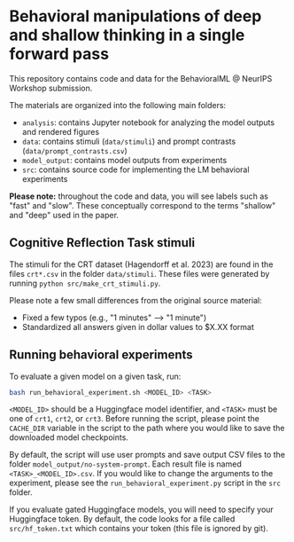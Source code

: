 # Behavioral manipulations of deep and shallow thinking in a single forward pass

This repository contains code and data for the BehavioralML @ NeurIPS Workshop submission.

The materials are organized into the following main folders:
- `analysis`: contains Jupyter notebook for analyzing the model outputs and rendered figures
- `data`: contains stimuli (`data/stimuli`) and prompt contrasts (`data/prompt_contrasts.csv`)
- `model_output`: contains model outputs from experiments
- `src`: contains source code for implementing the LM behavioral experiments

**Please note:** throughout the code and data, you will see labels such as "fast" and "slow".
These conceptually correspond to the terms "shallow" and "deep" used in the paper.

## Cognitive Reflection Task stimuli

The stimuli for the CRT dataset (Hagendorff et al. 2023) are found in the files
`crt*.csv` in the folder `data/stimuli`. 
These files were generated by running `python src/make_crt_stimuli.py`.

Please note a few small differences from the original source material:
- Fixed a few typos (e.g., "1 minutes" --> "1 minute")
- Standardized all answers given in dollar values to $X.XX format

## Running behavioral experiments

To evaluate a given model on a given task, run:
```bash
bash run_behavioral_experiment.sh <MODEL_ID> <TASK>
```
`<MODEL_ID>` should be a Huggingface model identifier, 
and `<TASK>` must be one of `crt1`, `crt2`, or `crt3`.
Before running the script, please point the `CACHE_DIR` variable in the script to the path
where you would like to save the downloaded model checkpoints.

By default, the script will use user prompts and save output CSV files to the folder
`model_output/no-system-prompt`. Each result file is named `<TASK>_<MODEL_ID>.csv`.
If you would like to change the arguments to the experiment,
please see the `run_behavioral_experiment.py` script in the `src` folder.

If you evaluate gated Huggingface models, you will need to specify your
Huggingface token. By default, the code looks for a file called `src/hf_token.txt`
which contains your token (this file is ignored by git).